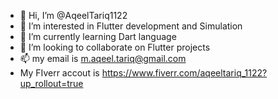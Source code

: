 - 👋 Hi, I’m @AqeelTariq1122
- 👀 I’m interested in Flutter development and Simulation
- 🌱 I’m currently learning Dart language
- 💞️ I’m looking to collaborate on Flutter projects
- 📫 my email is m.aqeel.tariq@gmail.com
- My FIverr accout is https://www.fiverr.com/aqeeltariq_1122?up_rollout=true

<!---
AqeelTariq1122/AqeelTariq1122 is a ✨ special ✨ repository because its `README.md` (this file) appears on your GitHub profile.
You can click the Preview link to take a look at your changes.
--->

